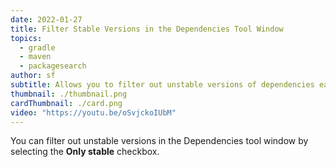 ```yaml
---
date: 2022-01-27
title: Filter Stable Versions in the Dependencies Tool Window
topics:
  - gradle
  - maven
  - packagesearch
author: sf
subtitle: Allows you to filter out unstable versions of dependencies easily
thumbnail: ./thumbnail.png
cardThumbnail: ./card.png
video: "https://youtu.be/oSvjckoIUbM"
---
```


You can filter out unstable versions in the Dependencies tool window by selecting the **Only stable** checkbox.
